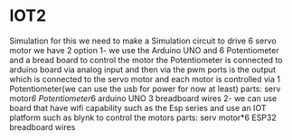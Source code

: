 # IOT2
Simulation
for this we need to make a Simulation circuit to drive 6 servo motor
we have 2 option 
1- we use the Arduino UNO and 6 Potentiometer and a bread board  to control the motor the Potentiometer is connected to arduino board via analog input and then via the pwm ports is the output which is connected to the servo motor and each motor is controlled  via 1 Potentiometer(we can use the usb for power for now at least)
parts:
serv motor*6
Potentiometer*6
arduino UNO 3
breadboard
wires 
2- we can use board that have wifi capability such as the Esp series and use an IOT platform such as blynk to control the motors
parts:
serv motor*6
ESP32
breadboard
wires 
